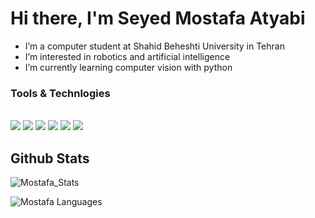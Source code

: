 # Hi there, I'm Seyed Mostafa Atyabi

- I’m a computer student at Shahid Beheshti University in Tehran 
- I’m interested in robotics and artificial intelligence
- I’m currently learning computer vision with python


### Tools & Technlogies
<br>
<a href="https://twitter.com/Envoy_1084"><img src="https://img.shields.io/badge/Python-14354C?style=for-the-badge&logo=python&logoColor=white"></a>
<a href="https://www.linkedin.com/in/vedant-chainani/"><img src="https://img.shields.io/badge/Flutter-02569B?style=for-the-badge&logo=flutter&logoColor=white"></a>
<a href="https://dev.to/envoy_"><img src="https://img.shields.io/badge/Dart-0175C2?style=for-the-badge&logo=dart&logoColor=white"></a>
<a href="mailto:vedantchainani1084@gmail.com"><img src="https://img.shields.io/badge/C-00599C?style=for-the-badge&logo=c&logoColor=white"></a>
<a href="https://steamcommunity.com/profiles/76561199077181432/"><img src="https://img.shields.io/badge/C%2B%2B-00599C?style=for-the-badge&logo=c%2B%2B&logoColor=white"></a>
<a href="https://dev.to/envoy_"><img src="https://img.shields.io/badge/Java-ED8B00?style=for-the-badge&logo=java&logoColor=white"></a>

  




## Github Stats
![Mostafa_Stats](https://github-readme-stats.vercel.app/api?username=seyed-mostafa&theme=radical&show_icons=true&count_private=true)

![Mostafa Languages](https://github-readme-stats.vercel.app/api/top-langs/?username=seyed-mostafa&layout=compact&theme=radical&show_icons=true&count_private=true)
<!-- 
### Github Streaks
![Abbas_Streaks](http://github-readme-streak-stats.herokuapp.com/?user=seyed-mostafa&theme=radical) -->





